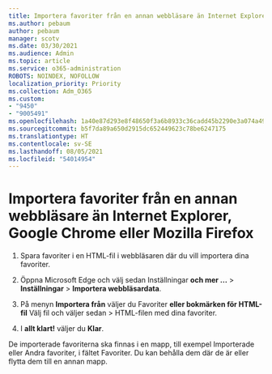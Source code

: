 ```yaml
---
title: Importera favoriter från en annan webbläsare än Internet Explorer, Google Chrome eller Mozilla Firefox
ms.author: pebaum
author: pebaum
manager: scotv
ms.date: 03/30/2021
ms.audience: Admin
ms.topic: article
ms.service: o365-administration
ROBOTS: NOINDEX, NOFOLLOW
localization_priority: Priority
ms.collection: Adm_O365
ms.custom:
- "9450"
- "9005491"
ms.openlocfilehash: 1a40e87d293e8f48650f3a6b8933c36cadd45b2290e3a074a499c964a274d59b
ms.sourcegitcommit: b5f7da89a650d2915dc652449623c78be6247175
ms.translationtype: HT
ms.contentlocale: sv-SE
ms.lasthandoff: 08/05/2021
ms.locfileid: "54014954"
---
```

# <a name="import-favorites-from-a-browser-other-than-internet-explorer-google-chrome-or-mozilla-firefox"></a>Importera favoriter från en annan webbläsare än Internet Explorer, Google Chrome eller Mozilla Firefox

1. Spara favoriter i en HTML-fil i webbläsaren där du vill importera dina favoriter.

1. Öppna Microsoft Edge och välj sedan Inställningar **och mer ...**  >  **Inställningar**  >  **Importera webbläsardata**.

1. På menyn **Importera från** väljer du Favoriter **eller bokmärken för HTML-fil** Välj fil och väljer sedan  >  HTML-filen med dina favoriter.

1. I **allt klart!** väljer du **Klar**.

De importerade favoriterna ska finnas i en mapp, till exempel Importerade eller Andra favoriter, i fältet Favoriter. Du kan behålla dem där de är eller flytta dem till en annan mapp.